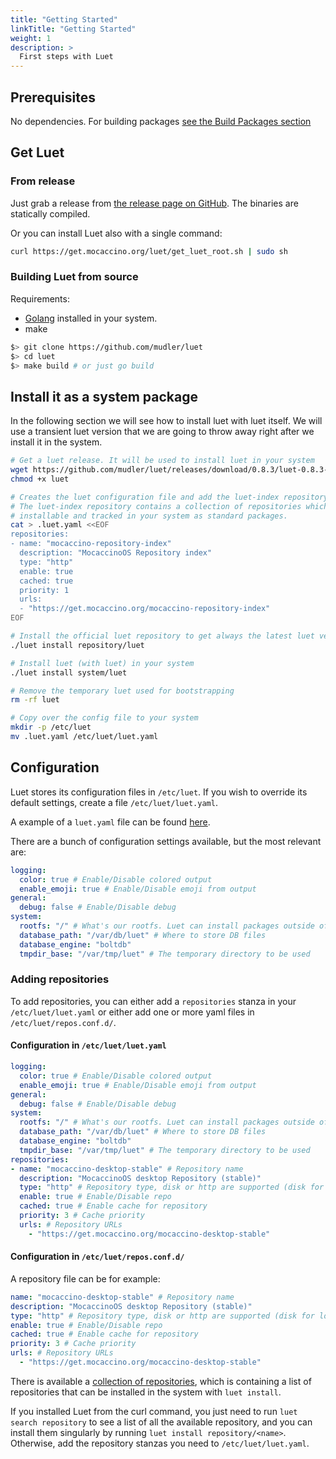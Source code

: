```yaml
---
title: "Getting Started"
linkTitle: "Getting Started"
weight: 1
description: >
  First steps with Luet
---
```



## Prerequisites

No dependencies. For building packages [see the Build Packages section](/docs/docs/concepts/overview/build_packages/)

## Get Luet  

### From release

Just grab a release from [the release page on GitHub](https://github.com/mudler/luet/releases). The binaries are statically compiled.

Or you can install Luet also with a single command:

```bash
curl https://get.mocaccino.org/luet/get_luet_root.sh | sudo sh
``` 

### Building Luet from source

Requirements:

- [Golang](https://golang.org/) installed in your system.
- make


```bash
$> git clone https://github.com/mudler/luet
$> cd luet
$> make build # or just go build
```

## Install it as a system package

In the following section we will see how to install luet with luet itself. We will use a transient luet version that we are going to throw away right after we install it in the system.

```bash
# Get a luet release. It will be used to install luet in your system
wget https://github.com/mudler/luet/releases/download/0.8.3/luet-0.8.3-linux-amd64 -O luet
chmod +x luet

# Creates the luet configuration file and add the luet-index repository.
# The luet-index repository contains a collection of repositories which are 
# installable and tracked in your system as standard packages.
cat > .luet.yaml <<EOF
repositories:
- name: "mocaccino-repository-index"
  description: "MocaccinoOS Repository index"
  type: "http"
  enable: true
  cached: true
  priority: 1
  urls:
  - "https://get.mocaccino.org/mocaccino-repository-index"
EOF

# Install the official luet repository to get always the latest luet version
./luet install repository/luet

# Install luet (with luet) in your system
./luet install system/luet

# Remove the temporary luet used for bootstrapping
rm -rf luet

# Copy over the config file to your system
mkdir -p /etc/luet
mv .luet.yaml /etc/luet/luet.yaml
```

## Configuration

Luet stores its configuration files in `/etc/luet`. If you wish to override its default settings, create a file `/etc/luet/luet.yaml`.

A example of a `luet.yaml` file can be found [here](https://github.com/mudler/luet/blob/master/contrib/config/luet.yaml).

There are a bunch of configuration settings available, but the most relevant are:

```yaml
logging:
  color: true # Enable/Disable colored output
  enable_emoji: true # Enable/Disable emoji from output
general:
  debug: false # Enable/Disable debug
system:
  rootfs: "/" # What's our rootfs. Luet can install packages outside of "/"
  database_path: "/var/db/luet" # Where to store DB files
  database_engine: "boltdb"
  tmpdir_base: "/var/tmp/luet" # The temporary directory to be used
```

### Adding repositories

To add repositories, you can either add a `repositories` stanza in your `/etc/luet/luet.yaml` or either add one or more yaml files in `/etc/luet/repos.conf.d/`.


#### Configuration in `/etc/luet/luet.yaml`
```yaml
logging:
  color: true # Enable/Disable colored output
  enable_emoji: true # Enable/Disable emoji from output
general:
  debug: false # Enable/Disable debug
system:
  rootfs: "/" # What's our rootfs. Luet can install packages outside of "/"
  database_path: "/var/db/luet" # Where to store DB files
  database_engine: "boltdb"
  tmpdir_base: "/var/tmp/luet" # The temporary directory to be used
repositories:
- name: "mocaccino-desktop-stable" # Repository name
  description: "MocaccinoOS desktop Repository (stable)"
  type: "http" # Repository type, disk or http are supported (disk for local path)
  enable: true # Enable/Disable repo
  cached: true # Enable cache for repository
  priority: 3 # Cache priority
  urls: # Repository URLs
    - "https://get.mocaccino.org/mocaccino-desktop-stable"
```

#### Configuration in `/etc/luet/repos.conf.d/`

A repository file can be for example:

```yaml
name: "mocaccino-desktop-stable" # Repository name
description: "MocaccinoOS desktop Repository (stable)"
type: "http" # Repository type, disk or http are supported (disk for local path)
enable: true # Enable/Disable repo
cached: true # Enable cache for repository
priority: 3 # Cache priority
urls: # Repository URLs
  - "https://get.mocaccino.org/mocaccino-desktop-stable"
```


There is available a [collection of repositories](https://packages.mocaccino.org/repository-index), which is containing a list of repositories that can be installed in the system with `luet install`.

If you installed Luet from the curl command, you just need to run `luet search repository` to see a list of all the available repository, and you can install them singularly by running `luet install repository/<name>`. Otherwise, add the repository stanzas you need to `/etc/luet/luet.yaml`.
